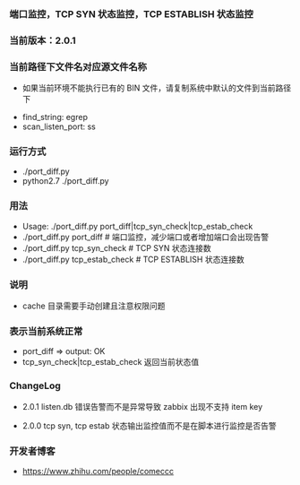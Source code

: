 ### 端口监控，TCP SYN 状态监控，TCP ESTABLISH 状态监控

### 当前版本：2.0.1

### 当前路径下文件名对应源文件名称
  * 如果当前环境不能执行已有的 BIN 文件，请复制系统中默认的文件到当前路径下
  - find_string: egrep
  - scan_listen_port: ss

### 运行方式
  - ./port_diff.py
  - python2.7 ./port_diff.py

### 用法
  - Usage: ./port_diff.py port_diff|tcp_syn_check|tcp_estab_check
  - ./port_diff.py port_diff       # 端口监控，减少端口或者增加端口会出现告警
  - ./port_diff.py tcp_syn_check   # TCP SYN 状态连接数
  - ./port_diff.py tcp_estab_check # TCP ESTABLISH 状态连接数

### 说明
  * cache 目录需要手动创建且注意权限问题

### 表示当前系统正常
  - port_diff => output: OK
  - tcp_syn_check|tcp_estab_check 返回当前状态值

### ChangeLog
  - 2.0.1
    listen.db 错误告警而不是异常导致 zabbix 出现不支持 item key

  - 2.0.0
    tcp syn, tcp estab 状态输出监控值而不是在脚本进行监控是否告警

### 开发者博客
  - https://www.zhihu.com/people/comeccc
